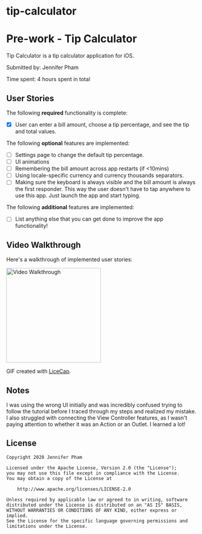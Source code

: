 # tip-calculator
# Pre-work - Tip Calculator

Tip Calculator is a tip calculator application for iOS.

Submitted by: Jennifer Pham

Time spent: 4 hours spent in total

## User Stories

The following **required** functionality is complete:

* [X] User can enter a bill amount, choose a tip percentage, and see the tip and total values.

The following **optional** features are implemented:
* [ ] Settings page to change the default tip percentage.
* [ ] UI animations
* [ ] Remembering the bill amount across app restarts (if <10mins)
* [ ] Using locale-specific currency and currency thousands separators.
* [ ] Making sure the keyboard is always visible and the bill amount is always the first responder. This way the user doesn't have to tap anywhere to use this app. Just launch the app and start typing.

The following **additional** features are implemented:

- [ ] List anything else that you can get done to improve the app functionality!

## Video Walkthrough 

Here's a walkthrough of implemented user stories:

<img src='tipCalculator.gif' title='Video Walkthrough' width='250' alt='Video Walkthrough' />

GIF created with [LiceCap](http://www.cockos.com/licecap/).

## Notes
I was using the wrong UI initially and was incredibly confused trying to follow the tutorial before I traced through my steps and realized my mistake. 
I also struggled with connecting the View Controller features, as I wasn't paying attention to whether it was an Action or an Outlet.
I learned a lot!

## License

    Copyright 2020 Jennifer Pham

    Licensed under the Apache License, Version 2.0 (the "License");
    you may not use this file except in compliance with the License.
    You may obtain a copy of the License at

        http://www.apache.org/licenses/LICENSE-2.0

    Unless required by applicable law or agreed to in writing, software
    distributed under the License is distributed on an "AS IS" BASIS,
    WITHOUT WARRANTIES OR CONDITIONS OF ANY KIND, either express or implied.
    See the License for the specific language governing permissions and
    limitations under the License.
